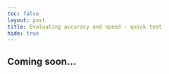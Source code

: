 ```yaml
---
toc: false
layout: post
title: Evaluating accuracy and speed - quick test
hide: true
---
```


## Coming soon...
